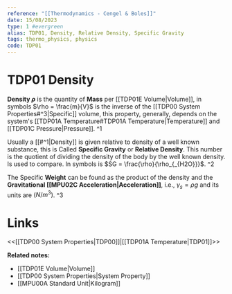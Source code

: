 ```yaml
---
reference: "[[Thermodynamics - Cengel & Boles]]"
date: 15/08/2023
type: 1 #evergreen
alias: TDP01, Density, Relative Density, Specific Gravity
tags: thermo_physics, physics
code: TDP01
---
```

# TDP01 Density

**Density $\rho$** is the quantity of **Mass** per [[TDP01E Volume|Volume]], in symbols $\rho = \frac{m}{V}$ is the inverse of the [[TDP00 System Properties#^3|Specific]] volume, this property, generally, depends on the system's [[TDP01A Temperature#TDP01A Temperature|Temperature]] and [[TDP01C Pressure|Pressure]]. ^1

Usually a [[#^1|Density]] is given relative to density of a well known substance, this is Called **Specific Gravity** or **Relative Density**. This number is the quotient of dividing the density of the body by the well known density. Is used to compare. In symbols is $SG = \frac{\rho}{\rho_{_{H2O}}}$. ^2

The Specific **Weight** can be found as the product of the density and the **Gravitational [[MPU02C Acceleration|Acceleration]]**, i.e., $\gamma_{s} = \rho g$ and its units are $(N/m^3)$. ^3

# Links
<<[[TDP00 System Properties|TDP00]]|[[TDP01A Temperature|TDP01]]>>

**Related notes:**
- [[TDP01E Volume|Volume]]
- [[TDP00 System Properties|System Property]]
- [[MPU00A Standard Unit|Kilogram]]
